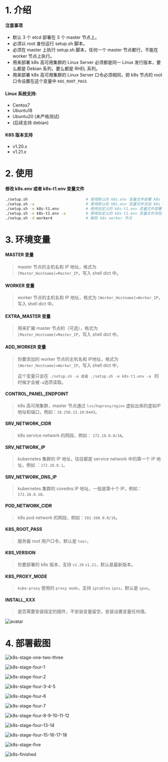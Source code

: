 # 1. 介绍

#### 注意事项 

- 默认 3 个 etcd 部署在 3 个 master 节点上。
- 必须以 root 身份运行 setup.sh 脚本。
- 必须在 master 上执行 setup.sh 脚本，任何一个 master 节点都行，不能在 worker 节点上执行。
- 用来部署 k8s 高可用集群的 Linux Server 必须都是同一 Linux 发行版本，要么都是 Debian 系列，要么都是 RHEL 系列。
- 用来部署 k8s 高可用集群的 Linux Server 口令必须相同，把 k8s 节点的 root 口令设置在这个变量中 ````K8S_ROOT_PASS````

#### Linux 系统支持:

- Centos7
- Ubuntu18
- Ubuntu20 (未严格测试)
- (后续支持 debian)

#### K8S 版本支持

- v1.20.x
- v1.21.x

# 2. 使用

#### 修改 k8s.env 或者 k8s-t1.env 变量文件

```bash
./setup.sh                     		# 使用默认的 k8s.env 变量文件部署 k8s 高可用集群
./setup.sh -a                  		# 使用默认的 k8s.env 变量文件添加 k8s worker 节点
./setup.sh -e k8s-t1.env       		# 使用自定义的 k8s-t1.env 变量文件部署 k8s 高可用集群
./setup.sh -e k8s-t1.env -a    		# 使用自定义的 k8s-t1.env 变量文件添加 k8s worker 节点
./setup.sh -d worker4          		# 删除 k8s worker 节点
```

# 3. 环境变量



#### MASTER 变量

> master 节点的主机名和 IP 地址，格式为```` [Master_Hostname]=Master_IP````，写入 shell dict 中。

#### WORKER 变量

> worker 节点的主机名和 IP 地址，格式为 ````[Worker_Hostname]=Worker_IP````，写入 shell dict 中。

#### EXTRA_MASTER 变量

> 用来扩展 master 节点的（可选），格式为```` [Master_Hostname]=Master_IP````，写入 shell dict 中。

#### ADD_WORKER 变量

> 你要添加的 worker 节点的主机名和 IP地址，格式为  ````[Worker_Hostname]=Worker_IP````，写入 shell dict 中，
>
> 这个变量只会在 ````./setup.sh -a 或者 ./setup.sh -e k8s-t1.env -a ```` 的时候才会被```` -a ````选项读取。

#### CONTROL_PANEL_ENDPOINT

> k8s 高可用集群，master 节点通过 ````lvs/haproxy/nginx```` 虚拟出来的虚拟IP 地址和端口，例如：````10.250.13.10:8443````。

#### SRV_NETWORK_CIDR

> k8s service network 的网段，例如： ````172.18.0.0/16````。

#### SRV_NETWORK_IP

> kubernetes 集群的 IP 地址，往往都是 service network 中的第一个 IP 地址，例如 ：````172.18.0.1````。

#### SRV_NETWORK_DNS_IP

> kubernetes 集群的 coredns IP 地址，一般是第十个 IP，例如： ````172.18.0.10。````

#### POD_NETWORK_CIDR

> k8s pod network 的网段，例如：````192.168.0.0/16````。

#### K8S_ROOT_PASS

> 服务器 root 用户口令，默认是 ````toor````。

#### K8S_VERSION

> 你要部署的 k8s 版本，支持 ````v1.20```` ````v1.21````，默认是最新版本。

#### K8S_PROXY_MODE

> ````kube-proxy```` 使用的 ````proxy mode````，支持 ````iptables````  ````ipvs````，默认是 ````ipvs````。

#### INSTALL_XXX

> 是否需要安装指定的插件，不安装变量留空，安装设置变量任何值。



![avatar](images/k8s.env.png)

# 4. 部署截图

![k8s-stage-one-two-three](images/k8s-stage-one-two-three.png)

![k8s-stage-four-1](images/k8s-stage-four-1.png)

![k8s-stage-four-2](images/k8s-stage-four-2.png)

![k8s-stage-four-3-4-5](images/k8s-stage-four-3-4-5.png)

![k8s-stage-four-6](images/k8s-stage-four-6.png)

![k8s-stage-four-7](images/k8s-stage-four-7.png)

![k8s-stage-four-8-9-10-11-12](images/k8s-stage-four-8-9-10-11-12.png)

![k8s-stage-four-13-14](images/k8s-stage-four-13-14.png)

![k8s-stage-four-15-16-17-18](images/k8s-stage-four-15-16-17-18.png)

![k8s-stage-five](images/k8s-stage-five.png)

![k8s-finished](images/k8s-finished.png)

